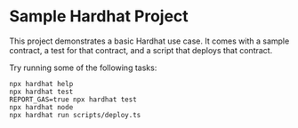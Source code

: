 # Sample Hardhat Project

This project demonstrates a basic Hardhat use case. It comes with a sample contract, a test for that contract, and a script that deploys that contract.

Try running some of the following tasks:
```shell
npx hardhat help
npx hardhat test
REPORT_GAS=true npx hardhat test
npx hardhat node
npx hardhat run scripts/deploy.ts
```
